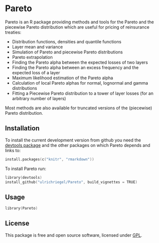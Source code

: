 # Pareto

Pareto is an R package providing methods and tools for the Pareto and the piecewise Pareto distribution which are 
useful for pricing of reinsurance treaties:

- Distribution functions, densities and quantile functions
- Layer mean and variance
- Simulation of Pareto and piecewise Pareto distributions
- Pareto extrapolation
- Finding the Pareto alpha between the expected losses of two layers
- Finding the Pareto alpha between an excess frequency and the expected loss of a layer
- Maximum likelihood estimation of the Pareto alpha
- Calculation of local Pareto alphas for normal, lognormal and gamma distributions
- Fitting a Piecewise Pareto distribution to a tower of layer losses (for an arbitrary number of layers)

Most methods are also available for truncated versions of the (piecewise) Pareto distribution.

## Installation

To install the current development version from github you need the [devtools package](https://cran.r-project.org/package=devtools) and the other packages on which Pareto depends and links to:

```s
install.packages(c("knitr", "rmarkdown"))
```

To install Pareto run:
```s
library(devtools)
install_github("ulrichriegel/Pareto", build_vignettes = TRUE)
```

## Usage

```s
library(Pareto)
```

## License

This package is free and open source software, licensed under [GPL](https://www.gnu.org/copyleft/gpl.html).
